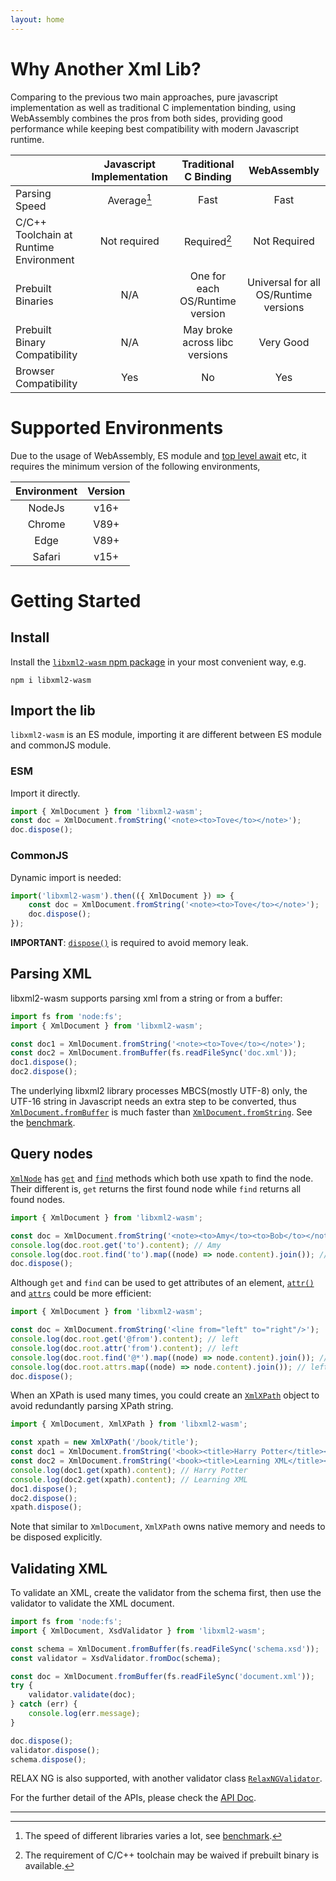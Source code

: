 ```yaml
---
layout: home
---
```


# Why Another Xml Lib?

Comparing to the previous two main approaches,
pure javascript implementation as well as traditional C implementation binding,
using WebAssembly combines the pros from both sides,
providing good performance while keeping best compatibility with modern Javascript runtime.

| | Javascript Implementation | Traditional C Binding | WebAssembly |
|-|:---:|:---:|:---:|
| Parsing Speed | Average[^1] | Fast | Fast |
| C/C++ Toolchain at Runtime Environment | Not required | Required[^2] | Not Required |
| Prebuilt Binaries | N/A | One for each OS/Runtime version | Universal for all OS/Runtime versions |
| Prebuilt Binary Compatibility | N/A | May broke across libc versions | Very Good |
| Browser Compatibility | Yes | No | Yes |

# Supported Environments

Due to the usage of WebAssembly, ES module and [top level await](https://caniuse.com/?search=top%20level%20await) etc,
it requires the minimum version of the following environments,

|Environment|Version|
|:---:|:---:|
|NodeJs|v16+|
|Chrome|V89+|
|Edge|V89+|
|Safari|v15+|

# Getting Started

## Install

Install the [`libxml2-wasm` npm package](https://www.npmjs.com/package/libxml2-wasm) in your most convenient way, e.g.

```shell
npm i libxml2-wasm
```

## Import the lib

`libxml2-wasm` is an ES module, importing it are different between ES module and commonJS module.

### ESM

Import it directly.

```js
import { XmlDocument } from 'libxml2-wasm';
const doc = XmlDocument.fromString('<note><to>Tove</to></note>');
doc.dispose();
```

### CommonJS

Dynamic import is needed:

```js
import('libxml2-wasm').then(({ XmlDocument }) => {
    const doc = XmlDocument.fromString('<note><to>Tove</to></note>');
    doc.dispose();
});
```

**IMPORTANT**: [`dispose()`](api/classes/XmlDisposable.html#dispose) is required to avoid memory leak.


## Parsing XML

libxml2-wasm supports parsing xml from a string or from a buffer:

```js
import fs from 'node:fs';
import { XmlDocument } from 'libxml2-wasm';

const doc1 = XmlDocument.fromString('<note><to>Tove</to></note>');
const doc2 = XmlDocument.fromBuffer(fs.readFileSync('doc.xml'));
doc1.dispose();
doc2.dispose();
```

The underlying libxml2 library processes MBCS(mostly UTF-8) only,
the UTF-16 string in Javascript needs an extra step to be converted,
thus [`XmlDocument.fromBuffer`](api/classes/XmlDocument.html#fromBuffer) is much faster than [`XmlDocument.fromString`](api/classes/XmlDocument.html#fromString).
See the [benchmark](performance.md).

## Query nodes

[`XmlNode`](api/classes/XmlNode.html) has [`get`](api/classes/XmlNode.html#get) and [`find`](api/classes/XmlNode.html#find) methods which both use xpath to find the node.
Their different is, `get` returns the first found node while `find` returns all found nodes.

```js
import { XmlDocument } from 'libxml2-wasm';

const doc = XmlDocument.fromString('<note><to>Amy</to><to>Bob</to></note>');
console.log(doc.root.get('to').content); // Amy
console.log(doc.root.find('to').map((node) => node.content).join()); // Amy,Bob
doc.dispose();
```

Although `get` and `find` can be used to get attributes of an element,
[`attr()`](api/classes/XmlElement.html#attr) and [`attrs`](api/classes/XmlElement.html#attrs) could be more efficient:

```js
import { XmlDocument } from 'libxml2-wasm';

const doc = XmlDocument.fromString('<line from="left" to="right"/>');
console.log(doc.root.get('@from').content); // left
console.log(doc.root.attr('from').content); // left
console.log(doc.root.find('@*').map((node) => node.content).join()); // left,right
console.log(doc.root.attrs.map((node) => node.content).join()); // left,right
doc.dispose();
```

When an XPath is used many times,
you could create an [`XmlXPath`](api/classes/XmlXPath.html) object to avoid redundantly parsing XPath string.

```js
import { XmlDocument, XmlXPath } from 'libxml2-wasm';

const xpath = new XmlXPath('/book/title');
const doc1 = XmlDocument.fromString('<book><title>Harry Potter</title></book>');
const doc2 = XmlDocument.fromString('<book><title>Learning XML</title></book>');
console.log(doc1.get(xpath).content); // Harry Potter
console.log(doc2.get(xpath).content); // Learning XML
doc1.dispose();
doc2.dispose();
xpath.dispose();
```

Note that similar to `XmlDocument`, `XmlXPath` owns native memory and needs to be disposed explicitly.

## Validating XML

To validate an XML, create the validator from the schema first,
then use the validator to validate the XML document.

```js
import fs from 'node:fs';
import { XmlDocument, XsdValidator } from 'libxml2-wasm';

const schema = XmlDocument.fromBuffer(fs.readFileSync('schema.xsd'));
const validator = XsdValidator.fromDoc(schema);

const doc = XmlDocument.fromBuffer(fs.readFileSync('document.xml'));
try {
    validator.validate(doc);
} catch (err) {
    console.log(err.message);
}

doc.dispose();
validator.dispose();
schema.dispose();
```

RELAX NG is also supported, with another validator class [`RelaxNGValidator`](api/classes/RelaxNGValidator.html).

For the further detail of the APIs, please check the [API Doc](https://jameslan.github.io/libxml2-wasm/api/).

---

[^1]: The speed of different libraries varies a lot, see [benchmark](performance.md).
[^2]: The requirement of C/C++ toolchain may be waived if prebuilt binary is available.
